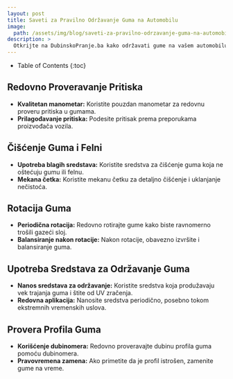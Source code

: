 ```yaml
---
layout: post
title: Saveti za Pravilno Održavanje Guma na Automobilu
image: 
  path: /assets/img/blog/saveti-za-pravilno-odrzavanje-guma-na-automobilu_dubinsko-pranje-ba.png
description: >
  Otkrijte na DubinskoPranje.ba kako održavati gume na vašem automobilu. Saveti za čišćenje, proveru pritiska, i produženje veka trajanja guma.
---
```



- Table of Contents
{:toc}


## Redovno Proveravanje Pritiska

- **Kvalitetan manometar:** Koristite pouzdan manometar za redovnu proveru pritiska u gumama.
- **Prilagođavanje pritiska:** Podesite pritisak prema preporukama proizvođača vozila.

## Čišćenje Guma i Felni

- **Upotreba blagih sredstava:** Koristite sredstva za čišćenje guma koja ne oštećuju gumu ili felnu.
- **Mekana četka:** Koristite mekanu četku za detaljno čišćenje i uklanjanje nečistoća.

## Rotacija Guma

- **Periodična rotacija:** Redovno rotirajte gume kako biste ravnomerno trošili gazeći sloj.
- **Balansiranje nakon rotacije:** Nakon rotacije, obavezno izvršite i balansiranje guma.

## Upotreba Sredstava za Održavanje Guma

- **Nanos sredstava za održavanje:** Koristite sredstva koja produžavaju vek trajanja guma i štite od UV zračenja.
- **Redovna aplikacija:** Nanosite sredstva periodično, posebno tokom ekstremnih vremenskih uslova.

## Provera Profila Guma

- **Korišćenje dubinomera:** Redovno proveravajte dubinu profila guma pomoću dubinomera.
- **Pravovremena zamena:** Ako primetite da je profil istrošen, zamenite gume na vreme.